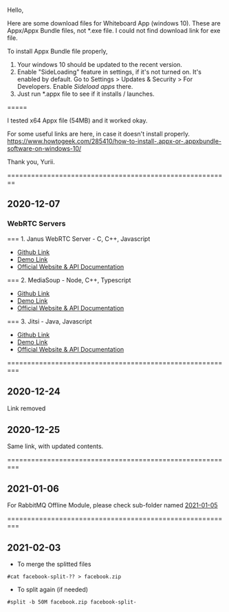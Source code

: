 Hello,

Here are some download files for Whiteboard App (windows 10).
These are Appx/Appx Bundle files, not *.exe file.
I could not find download link for exe file.

To install Appx Bundle file properly,

1. Your windows 10 should be updated to the recent version.
2. Enable "SideLoading" feature in settings, if it's not turned on. It's enabled by default.
   Go to Settings > Updates & Security > For Developers. Enable *Sideload apps* there.
3. Just run *.appx file to see if it installs / launches.

=====

I tested x64 Appx file (54MB) and it worked okay.

For some useful links are here, in case it doesn't install properly.
https://www.howtogeek.com/285410/how-to-install-.appx-or-.appxbundle-software-on-windows-10/

Thank you,
Yurii.

========================================================

## 2020-12-07

### WebRTC Servers

=== 1. Janus WebRTC Server - C, C++, Javascript

 - [Github Link](https://github.com/meetecho/janus-gateway)
 - [Demo Link](https://janus.conf.meetecho.com/demos.html)
 - [Official Website & API Documentation](https://janus.conf.meetecho.com/index.html)


=== 2. MediaSoup - Node, C++, Typescript

 - [Github Link](https://github.com/versatica/mediasoup/)
 - [Demo Link](https://v3demo.mediasoup.org/?roomId=nypc9l8j)
 - [Official Website & API Documentation](https://mediasoup.org/)


=== 3. Jitsi - Java, Javascript

 - [Github Link](https://github.com/jitsi/jitsi)
 - [Demo Link](https://meet.jit.si/)
 - [Official Website & API Documentation](https://jitsi.org/)
 
 
=========================================================

## 2020-12-24

Link removed

## 2020-12-25

Same link, with updated contents.

=========================================================

## 2021-01-06

For RabbitMQ Offline Module, please check sub-folder named [2021-01-05](./2021-01-05)

=========================================================

## 2021-02-03

 - To merge the splitted files
 
 ```
 #cat facebook-split-?? > facebook.zip
 ```
 
  - To split again (if needed)
  
  ```
  #split -b 50M facebook.zip facebook-split-
  ```

